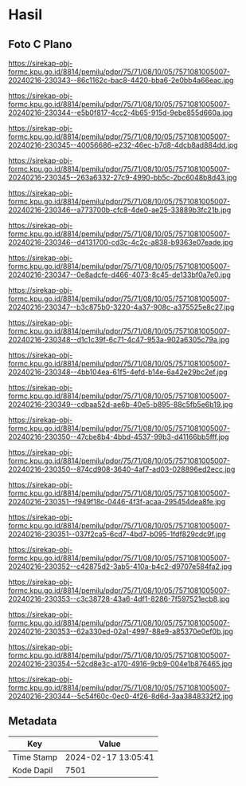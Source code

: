 # Hasil

## Foto C Plano

https://sirekap-obj-formc.kpu.go.id/8814/pemilu/pdpr/75/71/08/10/05/7571081005007-20240216-230343--86c1162c-bac8-4420-bba6-2e0bb4a66eac.jpg

https://sirekap-obj-formc.kpu.go.id/8814/pemilu/pdpr/75/71/08/10/05/7571081005007-20240216-230344--e5b0f817-4cc2-4b65-915d-9ebe855d660a.jpg

https://sirekap-obj-formc.kpu.go.id/8814/pemilu/pdpr/75/71/08/10/05/7571081005007-20240216-230345--40056686-e232-46ec-b7d8-4dcb8ad884dd.jpg

https://sirekap-obj-formc.kpu.go.id/8814/pemilu/pdpr/75/71/08/10/05/7571081005007-20240216-230345--263a6332-27c9-4990-bb5c-2bc6048b8d43.jpg

https://sirekap-obj-formc.kpu.go.id/8814/pemilu/pdpr/75/71/08/10/05/7571081005007-20240216-230346--a773700b-cfc8-4de0-ae25-33889b3fc21b.jpg

https://sirekap-obj-formc.kpu.go.id/8814/pemilu/pdpr/75/71/08/10/05/7571081005007-20240216-230346--d4131700-cd3c-4c2c-a838-b9363e07eade.jpg

https://sirekap-obj-formc.kpu.go.id/8814/pemilu/pdpr/75/71/08/10/05/7571081005007-20240216-230347--0e8adcfe-d466-4073-8c45-de133bf0a7e0.jpg

https://sirekap-obj-formc.kpu.go.id/8814/pemilu/pdpr/75/71/08/10/05/7571081005007-20240216-230347--b3c875b0-3220-4a37-908c-a375525e8c27.jpg

https://sirekap-obj-formc.kpu.go.id/8814/pemilu/pdpr/75/71/08/10/05/7571081005007-20240216-230348--d1c1c39f-6c71-4c47-953a-902a6305c79a.jpg

https://sirekap-obj-formc.kpu.go.id/8814/pemilu/pdpr/75/71/08/10/05/7571081005007-20240216-230348--4bb104ea-61f5-4efd-b14e-6a42e29bc2ef.jpg

https://sirekap-obj-formc.kpu.go.id/8814/pemilu/pdpr/75/71/08/10/05/7571081005007-20240216-230349--cdbaa52d-ae6b-40e5-b895-88c5fb5e6b19.jpg

https://sirekap-obj-formc.kpu.go.id/8814/pemilu/pdpr/75/71/08/10/05/7571081005007-20240216-230350--47cbe8b4-4bbd-4537-99b3-d41166bb5fff.jpg

https://sirekap-obj-formc.kpu.go.id/8814/pemilu/pdpr/75/71/08/10/05/7571081005007-20240216-230350--874cd908-3640-4af7-ad03-028896ed2ecc.jpg

https://sirekap-obj-formc.kpu.go.id/8814/pemilu/pdpr/75/71/08/10/05/7571081005007-20240216-230351--f949f18c-0446-4f3f-acaa-295454dea8fe.jpg

https://sirekap-obj-formc.kpu.go.id/8814/pemilu/pdpr/75/71/08/10/05/7571081005007-20240216-230351--037f2ca5-6cd7-4bd7-b095-1fdf829cdc9f.jpg

https://sirekap-obj-formc.kpu.go.id/8814/pemilu/pdpr/75/71/08/10/05/7571081005007-20240216-230352--c42875d2-3ab5-410a-b4c2-d9707e584fa2.jpg

https://sirekap-obj-formc.kpu.go.id/8814/pemilu/pdpr/75/71/08/10/05/7571081005007-20240216-230353--c3c38728-43a6-4df1-8286-7f597521ecb8.jpg

https://sirekap-obj-formc.kpu.go.id/8814/pemilu/pdpr/75/71/08/10/05/7571081005007-20240216-230353--62a330ed-02a1-4997-88e9-a85370e0ef0b.jpg

https://sirekap-obj-formc.kpu.go.id/8814/pemilu/pdpr/75/71/08/10/05/7571081005007-20240216-230354--52cd8e3c-a170-4916-9cb9-004e1b876465.jpg

https://sirekap-obj-formc.kpu.go.id/8814/pemilu/pdpr/75/71/08/10/05/7571081005007-20240216-230344--5c54f60c-0ec0-4f26-8d6d-3aa3848332f2.jpg


## Metadata

| Key        | Value               |
| ---------- | ------------------- |
| Time Stamp | 2024-02-17 13:05:41 |
| Kode Dapil | 7501                |



